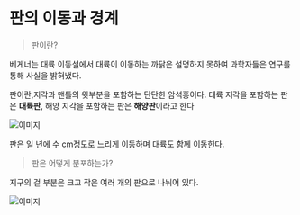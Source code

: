 # 판의 이동과 경계

> 판이란?

베게너는 대륙 이동설에서 대륙이 이동하는 까닭은 설명하지 못하여 과학자들은 연구를 통해 사실을 밝혀냈다.

판이란,지각과 맨틀의 윗부분을 포함하는 단단한 암석흥이다. 대륙 지각을 포함하는 판은 **대륙판**, 해양 지각을 포함하는 판은 **해양판**이라고 한다

![이미지](https://haeineda.github.io/img/pan.png)
 
판은 일 년에 수 cm정도로 느리게 이동하며 대륙도 함께 이동한다.

> 판은 어떻게 분포하는가?

지구의 겉 부분은 크고 작은 여러 개의 판으로 나뉘어 있다.

![이미지](https://haeineda.github.io/img/pan2.png)
